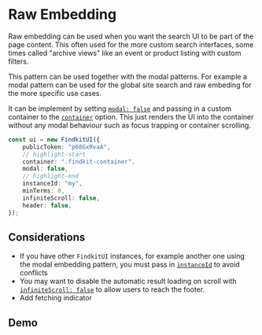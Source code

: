 # Raw Embedding

Raw embedding can be used when you want the search UI to be part of the page
content. This often used for the more custom search interfaces, some times
called "archive views" like an event or product listing with custom filters.

This pattern can be used together with the modal patterns. For example a modal
pattern can be used for the global site search and raw embeding for the more
specific use cases.

It can be implement by setting [`modal: false`](/ui/api/#modal) and passing in a
custom container to the [`container`](/ui/api/#container) option. This just
renders the UI into the container without any modal behaviour such as focus
trapping or container scrolling.

```ts
const ui = new FindkitUI({
	publicToken: "p68GxRvaA",
	// highlight-start
	container: ".findkit-container",
	modal: false,
	// highlight-end
	instanceId: "my",
	minTerms: 0,
	infiniteScroll: false,
	header: false,
});
```

## Considerations

- If you have other `FindkitUI` instances, for example another one using the modal
  embedding pattern, you must pass in [`instanceId`](/ui/api/#instanceId) to avoid
  conflicts
- You may want to disable the automatic result loading on scroll with
  [`infiniteScroll: false`](/ui/api/#infiniteScroll) to allow users to reach the
  footer.
- Add fetching indicator

## Demo

<Codesandbox example="static/raw-embed" />
